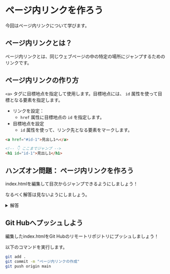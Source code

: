 # ページ内リンクを作ろう

今回はページ内リンクについて学びます。

## ページ内リンクとは？


ページ内リンクとは、同じウェブページの中の特定の場所にジャンプするためのリンクです。

## ページ内リンクの作り方


`<a>` タグに目標地点を指定して使用します。目標地点には、 `id` 属性を使って目標となる要素を指定します。

- リンクを設定：
  - `href` 属性に目標地点の `id` を指定します。
- 目標地点を設定
  - `id` 属性を使って、リンク先となる要素をマークします。

```html
<a href="#id-1">見出し1へ</a>

<!-- 👇 ここまでジャンプ -->
<h1 id="id-1">見出し1</h1>
```

## ハンズオン問題： ページ内リンクを作ろう


index.htmlを編集して目次からジャンプできるようにしましょう！

なるべく解答は見ないようにしましょう。

<details>
<summary>解答</summary>

```html
<h1>目次</h1>
<ul>
  <li><a href="#section1">セクション1に移動</a></li>
  <li><a href="#section2">セクション2に移動</a></li>
  <li><a href="#section3">セクション3に移動</a></li>
</ul>

<h2 id="section1">セクション1</h2>
<p>ここはセクション1の内容です。</p>

<h2 id="section2">セクション2</h2>
<p>ここはセクション2の内容です。</p>

<h2 id="section3">セクション3</h2>
<p>ここはセクション3の内容です。</p>
```
</details>    

## Git Hubへプッシュしよう


編集したindex.htmlをGit Hubのリモートリポジトリにプッシュしましょう！

以下のコマンドを実行します。

```bash
git add .
git commit -m "ページ内リンクの作成"
git push origin main
```
